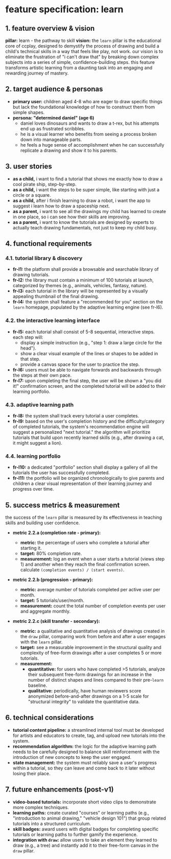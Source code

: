 # feature specification: learn

## 1. feature overview & vision

**pillar:** learn - the pathway to skill
**vision:** the `learn` pillar is the educational core of ccplay, designed to demystify the process of drawing and build a child's technical skills in a way that feels like play, not work. our vision is to eliminate the frustration of "i can't draw that" by breaking down complex subjects into a series of simple, confidence-building steps. this feature transforms artistic learning from a daunting task into an engaging and rewarding journey of mastery.

## 2. target audience & personas

- **primary user:** children aged 4-8 who are eager to draw specific things but lack the foundational knowledge of how to construct them from simple shapes.
- **persona: "determined daniel" (age 6)**
    - daniel loves dinosaurs and wants to draw a t-rex, but his attempts end up as frustrated scribbles.
    - he is a visual learner who benefits from seeing a process broken down into manageable parts.
    - he feels a huge sense of accomplishment when he can successfully replicate a drawing and show it to his parents.

## 3. user stories

- **as a child,** i want to find a tutorial that shows me exactly how to draw a cool pirate ship, step-by-step.
- **as a child,** i want the steps to be super simple, like starting with just a circle or a square.
- **as a child,** after i finish learning to draw a robot, i want the app to suggest i learn how to draw a spaceship next.
- **as a parent,** i want to see all the drawings my child has learned to create in one place, so i can see how their skills are improving.
- **as a parent,** i want to know the tutorials are designed by experts to actually teach drawing fundamentals, not just to keep my child busy.

## 4. functional requirements

### 4.1. tutorial library & discovery
- **fr-l1:** the platform shall provide a browsable and searchable library of drawing tutorials.
- **fr-l2:** the library must contain a minimum of 100 tutorials at launch, categorized by themes (e.g., animals, vehicles, fantasy, nature).
- **fr-l3:** each tutorial in the library will be represented by a visually appealing thumbnail of the final drawing.
- **fr-l4:** the system shall feature a "recommended for you" section on the `learn` homepage, populated by the adaptive learning engine (see fr-l6).

### 4.2. the interactive learning interface
- **fr-l5:** each tutorial shall consist of 5-8 sequential, interactive steps. each step will:
    - display a simple instruction (e.g., "step 1: draw a large circle for the head").
    - show a clear visual example of the lines or shapes to be added in that step.
    - provide a canvas space for the user to practice the step.
- **fr-l6:** users must be able to navigate forwards and backwards through the steps at their own pace.
- **fr-l7:** upon completing the final step, the user will be shown a "you did it!" confirmation screen, and the completed tutorial will be added to their learning portfolio.

### 4.3. adaptive learning path
- **fr-l8:** the system shall track every tutorial a user completes.
- **fr-l9:** based on the user's completion history and the difficulty/category of completed tutorials, the system's recommendation engine will suggest a personalized "next tutorial." the algorithm will prioritize tutorials that build upon recently learned skills (e.g., after drawing a cat, it might suggest a lion).

### 4.4. learning portfolio
- **fr-l10:** a dedicated "portfolio" section shall display a gallery of all the tutorials the user has successfully completed.
- **fr-l11:** the portfolio will be organized chronologically to give parents and children a clear visual representation of their learning journey and progress over time.

## 5. success metrics & measurement

the success of the `learn` pillar is measured by its effectiveness in teaching skills and building user confidence.

- **metric 2.2.a (completion rate - primary):**
    - **metric:** the percentage of users who complete a tutorial after starting it.
    - **target:** 80% completion rate.
    - **measurement:** log an event when a user starts a tutorial (views step 1) and another when they reach the final confirmation screen. calculate `(completion events) / (start events)`.

- **metric 2.2.b (progression - primary):**
    - **metric:** average number of tutorials completed per active user per month.
    - **target:** 5 tutorials/user/month.
    - **measurement:** count the total number of completion events per user and aggregate monthly.

- **metric 2.2.c (skill transfer - secondary):**
    - **metric:** a qualitative and quantitative analysis of drawings created in the `draw` pillar, comparing work from before and after a user engages with the `learn` pillar.
    - **target:** see a measurable improvement in the structural quality and complexity of free-form drawings after a user completes 5 or more tutorials.
    - **measurement:**
        - **quantitative:** for users who have completed >5 tutorials, analyze their subsequent free-form drawings for an increase in the number of distinct shapes and lines compared to their pre-`learn` baseline.
        - **qualitative:** periodically, have human reviewers score anonymized before-and-after drawings on a 1-5 scale for "structural integrity" to validate the quantitative data.

## 6. technical considerations

- **tutorial content pipeline:** a streamlined internal tool must be developed for artists and educators to create, tag, and upload new tutorials into the system.
- **recommendation algorithm:** the logic for the adaptive learning path needs to be carefully designed to balance skill reinforcement with the introduction of new concepts to keep the user engaged.
- **state management:** the system must reliably save a user's progress within a tutorial, so they can leave and come back to it later without losing their place.

## 7. future enhancements (post-v1)

- **video-based tutorials:** incorporate short video clips to demonstrate more complex techniques.
- **learning paths:** create curated "courses" or learning paths (e.g., "introduction to animal drawing," "vehicle design 101") that group related tutorials into a structured curriculum.
- **skill badges:** award users with digital badges for completing specific tutorials or learning paths to further gamify the experience.
- **integration with `draw`:** allow users to take an element they learned to draw (e.g., a tree) and instantly add it to their free-form canvas in the `draw` pillar.
